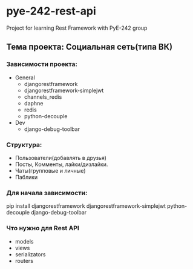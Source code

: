 # pye-242-rest-api
Project for learning Rest Framework with PyE-242 group

## Тема проекта: Социальная сеть(типа ВК)
### Зависимости проекта:
- General
    - djangorestframework
    - djangorestframework-simplejwt
    - channels_redis
    - daphne
    - redis
    - python-decouple
- Dev
    - django-debug-toolbar

### Структура:
- Пользователи(добавлять в друзья)
- Посты, Комменты, лайки/дизлайки.
- Чаты(групповые и личные)
- Паблики

### Для начала зависимости:
pip install djangorestframework djangorestframework-simplejwt python-decouple django-debug-toolbar

### Что нужно для Rest API
- models
- views
- serializators
- routers